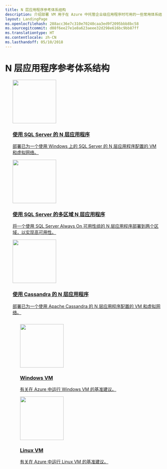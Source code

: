 ```yaml
---
title: N 层应用程序参考体系结构
description: 介绍部署 VM 用于在 Azure 中托管企业级应用程序时可用的一些常用体系结构。
layout: LandingPage
ms.openlocfilehash: 288acc36e7c310e70240caa3ed9f2095bbb8bc58
ms.sourcegitcommit: d08f6ee27e1e8a623aeee32d298e616bc9bb87ff
ms.translationtype: HT
ms.contentlocale: zh-CN
ms.lasthandoff: 05/10/2018
---
```

<!-- This file is generated! -->
<!-- See the templates in ./build/reference-architectures  -->
<!-- See data in index.json -->

# <a name="n-tier-application-reference-architectures"></a>N 层应用程序参考体系结构

<section class="series">
    <ul class="panelContent">

<!-- N-tier Windows -->
<li style="display: flex; flex-direction: column;">
    <a href="./n-tier-sql-server.md" style="display: flex; flex-direction: column; flex: 1 0 auto;">
        <div class="cardSize" style="flex: 1 0 auto; display: flex;">
            <div class="cardPadding" style="display: flex;">
                <div class="card">
                    <div class="cardImageOuter">
                        <div class="cardImage">
                            <img src="./images/n-tier-sql-server.svg" height="140px" />
                        </div>
                    </div>
                    <div class="cardText">
                        <h3>使用 SQL Server 的 N 层应用程序</h3>
                        <p>部署已为一个使用 Windows 上的 SQL Server 的 N 层应用程序配置的 VM 和虚拟网络。</p>
                    </div>
                </div>
            </div>
        </div>
    </a>
</li>

<!-- Multi-region Windows -->
<li style="display: flex; flex-direction: column;">
    <a href="./multi-region-sql-server.md" style="display: flex; flex-direction: column; flex: 1 0 auto;">
        <div class="cardSize" style="flex: 1 0 auto; display: flex;">
            <div class="cardPadding" style="display: flex;">
                <div class="card">
                    <div class="cardImageOuter">
                        <div class="cardImage">
                            <img src="./images/multi-region-application.svg" height="140px" />
                        </div>
                    </div>
                    <div class="cardText">
                        <h3>使用 SQL Server 的多区域 N 层应用程序</h3>
                        <p>将一个使用 SQL Server Always On 可用性组的 N 层应用程序部署到两个区域，以实现高可用性。</p>
                    </div>
                </div>
            </div>
        </div>
    </a>
</li>

<!-- N-tier Linux -->
<li style="display: flex; flex-direction: column;">
    <a href="./n-tier-cassandra.md" style="display: flex; flex-direction: column; flex: 1 0 auto;">
        <div class="cardSize" style="flex: 1 0 auto; display: flex;">
            <div class="cardPadding" style="display: flex;">
                <div class="card">
                    <div class="cardImageOuter">
                        <div class="cardImage">
                            <img src="./images/n-tier-cassandra.svg" height="140px" />
                        </div>
                    </div>
                    <div class="cardText">
                        <h3>使用 Cassandra 的 N 层应用程序</h3>
                        <p>部署已为一个使用 Apache Cassandra 的 N 层应用程序配置的 VM 和虚拟网络。</p>
                    </div>
                </div>
            </div>
        </div>
    </a>
</li>

<ul class="panelContent cardsI">
<li style="display: flex; flex-direction: column;">
    <a href="./windows-vm.md" style="display: flex; flex-direction: column; flex: 1 0 auto;">
        <div class="cardSize" style="flex: 1 0 auto; display: flex;">
            <div class="cardPadding" style="display: flex;">
                <div class="card">
                    <div class="cardImageOuter">
                        <div class="cardImage">
                            <img src="./images/Windows.svg" height="140px" />
                        </div>
                    </div>
                    <div class="cardText">
                        <h3>Windows VM</h3>
                        <p>有关在 Azure 中运行 Windows VM 的基准建议。</p>
                    </div>
                </div>
            </div>
        </div>
    </a>
</li>

<li style="display: flex; flex-direction: column;">
    <a href="./linux-vm.md" style="display: flex; flex-direction: column; flex: 1 0 auto;">
        <div class="cardSize" style="flex: 1 0 auto; display: flex;">
            <div class="cardPadding" style="display: flex;">
                <div class="card">
                    <div class="cardImageOuter">
                        <div class="cardImage">
                            <img src="./images/LinuxPenguin.svg" height="140px" />
                        </div>
                    </div>
                    <div class="cardText">
                        <h3>Linux VM</h3>
                        <p>有关在 Azure 中运行 Linux VM 的基准建议。</p>
                    </div>
                </div>
            </div>
        </div>
    </a>
</li>

</ul>